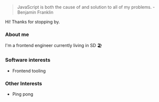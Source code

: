 > JavaScript is both the cause of and solution to all of my problems. -Benjamin Franklin

Hi! Thanks for stopping by.

### About me

I'm a frontend engineer currently living in SD 🏖️

### Software interests

* Frontend tooling

### Other Interests

* Ping pong
